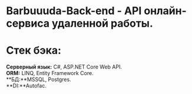 # Barbuuuda-Back-end - API онлайн-сервиса удаленной работы.
# Стек бэка:

**Серверный язык:** C#, ASP.NET Core Web API.<br>
**ORM:** LINQ, Entity Framework Core.<br>
**БД:**MSSQL, Postgres.<br>
**DI:**Autofac.
